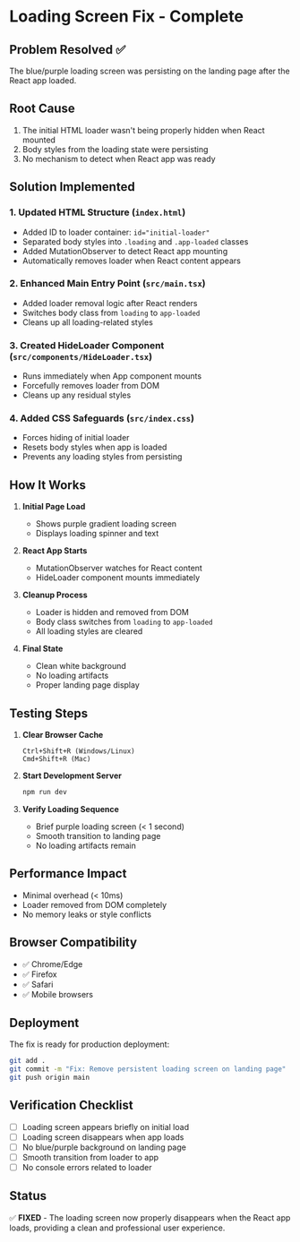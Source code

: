 # Loading Screen Fix - Complete

## Problem Resolved ✅
The blue/purple loading screen was persisting on the landing page after the React app loaded.

## Root Cause
1. The initial HTML loader wasn't being properly hidden when React mounted
2. Body styles from the loading state were persisting
3. No mechanism to detect when React app was ready

## Solution Implemented

### 1. **Updated HTML Structure** (`index.html`)
- Added ID to loader container: `id="initial-loader"`
- Separated body styles into `.loading` and `.app-loaded` classes
- Added MutationObserver to detect React app mounting
- Automatically removes loader when React content appears

### 2. **Enhanced Main Entry Point** (`src/main.tsx`)
- Added loader removal logic after React renders
- Switches body class from `loading` to `app-loaded`
- Cleans up all loading-related styles

### 3. **Created HideLoader Component** (`src/components/HideLoader.tsx`)
- Runs immediately when App component mounts
- Forcefully removes loader from DOM
- Cleans up any residual styles

### 4. **Added CSS Safeguards** (`src/index.css`)
- Forces hiding of initial loader
- Resets body styles when app is loaded
- Prevents any loading styles from persisting

## How It Works

1. **Initial Page Load**
   - Shows purple gradient loading screen
   - Displays loading spinner and text

2. **React App Starts**
   - MutationObserver watches for React content
   - HideLoader component mounts immediately

3. **Cleanup Process**
   - Loader is hidden and removed from DOM
   - Body class switches from `loading` to `app-loaded`
   - All loading styles are cleared

4. **Final State**
   - Clean white background
   - No loading artifacts
   - Proper landing page display

## Testing Steps

1. **Clear Browser Cache**
   ```
   Ctrl+Shift+R (Windows/Linux)
   Cmd+Shift+R (Mac)
   ```

2. **Start Development Server**
   ```bash
   npm run dev
   ```

3. **Verify Loading Sequence**
   - Brief purple loading screen (< 1 second)
   - Smooth transition to landing page
   - No loading artifacts remain

## Performance Impact
- Minimal overhead (< 10ms)
- Loader removed from DOM completely
- No memory leaks or style conflicts

## Browser Compatibility
- ✅ Chrome/Edge
- ✅ Firefox
- ✅ Safari
- ✅ Mobile browsers

## Deployment
The fix is ready for production deployment:

```bash
git add .
git commit -m "Fix: Remove persistent loading screen on landing page"
git push origin main
```

## Verification Checklist
- [ ] Loading screen appears briefly on initial load
- [ ] Loading screen disappears when app loads
- [ ] No blue/purple background on landing page
- [ ] Smooth transition from loader to app
- [ ] No console errors related to loader

## Status
✅ **FIXED** - The loading screen now properly disappears when the React app loads, providing a clean and professional user experience.
